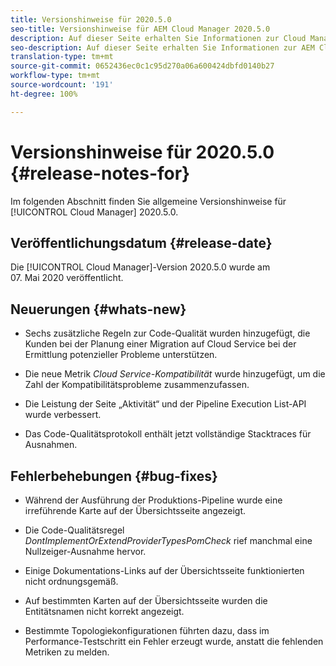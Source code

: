 ```yaml
---
title: Versionshinweise für 2020.5.0
seo-title: Versionshinweise für AEM Cloud Manager 2020.5.0
description: Auf dieser Seite erhalten Sie Informationen zur Cloud Manager-Version 2020.5.0.
seo-description: Auf dieser Seite erhalten Sie Informationen zur AEM Cloud Manager-Version 2020.5.0.
translation-type: tm+mt
source-git-commit: 0652436ec0c1c95d270a06a600424dbfd0140b27
workflow-type: tm+mt
source-wordcount: '191'
ht-degree: 100%

---
```


# Versionshinweise für 2020.5.0 {#release-notes-for}

Im folgenden Abschnitt finden Sie allgemeine Versionshinweise für [!UICONTROL Cloud Manager] 2020.5.0.

## Veröffentlichungsdatum {#release-date}

Die [!UICONTROL Cloud Manager]-Version 2020.5.0 wurde am 07. Mai 2020 veröffentlicht.

## Neuerungen {#whats-new}

* Sechs zusätzliche Regeln zur Code-Qualität wurden hinzugefügt, die Kunden bei der Planung einer Migration auf Cloud Service bei der Ermittlung potenzieller Probleme unterstützen.

* Die neue Metrik *Cloud Service-Kompatibilität* wurde hinzugefügt, um die Zahl der Kompatibilitätsprobleme zusammenzufassen.

* Die Leistung der Seite „Aktivität“ und der Pipeline Execution List-API wurde verbessert.

* Das Code-Qualitätsprotokoll enthält jetzt vollständige Stacktraces für Ausnahmen.

## Fehlerbehebungen {#bug-fixes}

* Während der Ausführung der Produktions-Pipeline wurde eine irreführende Karte auf der Übersichtsseite angezeigt.

* Die Code-Qualitätsregel *DontImplementOrExtendProviderTypesPomCheck* rief manchmal eine Nullzeiger-Ausnahme hervor.

* Einige Dokumentations-Links auf der Übersichtsseite funktionierten nicht ordnungsgemäß.

* Auf bestimmten Karten auf der Übersichtsseite wurden die Entitätsnamen nicht korrekt angezeigt.

* Bestimmte Topologiekonfigurationen führten dazu, dass im Performance-Testschritt ein Fehler erzeugt wurde, anstatt die fehlenden Metriken zu melden.

